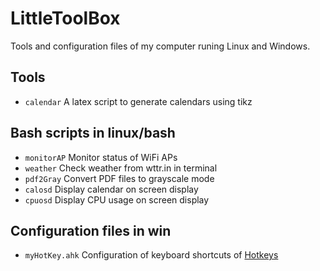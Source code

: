 # LittleToolBox

Tools and configuration files of my computer runing Linux and Windows.

## Tools
- `calendar` A latex script to generate calendars using tikz

## Bash scripts in linux/bash
- `monitorAP` Monitor status of WiFi APs
- `weather` Check weather from wttr.in in terminal
- `pdf2Gray` Convert PDF files to grayscale mode
- `calosd` Display calendar on screen display
- `cpuosd` Display CPU usage on screen display

## Configuration files in win
- `myHotKey.ahk` Configuration of keyboard shortcuts of [Hotkeys](https://www.autohotkey.com/docs/Hotkeys.htm)

